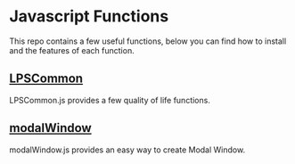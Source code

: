 # Javascript Functions
This repo contains a few useful functions, below you can find how to install and the features of each function.

## [LPSCommon](https://legopitstop.github.io/Javascript/libs/LPSCommon/docs/)
LPSCommon.js provides a few quality of life functions.

## [modalWindow](https://legopitstop.github.io/Javascript/libs/modalWindow/docs/)
modalWindow.js provides an easy way to create Modal Window.